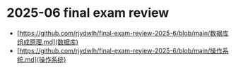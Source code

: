# 2025-06 final exam review 

* [https://github.com/rjydwlh/final-exam-review-2025-6/blob/main/数据库组成原理.md](数据库)
* [https://github.com/rjydwlh/final-exam-review-2025-6/blob/main/操作系统.md](操作系统)
